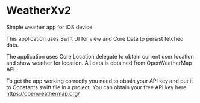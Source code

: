# WeatherXv2
Simple weather app for iOS device

This application uses Swift UI for view and Core Data to persist fetched data. 

The application uses Core Location delegate to obtain current user location and show weather for location. All data is obtained from OpenWeatherMap API.

To get the app working correctly you need to obtain your API key and put it to Constants.swift file in a project. You can obtain your free API key here: https://openweathermap.org/
